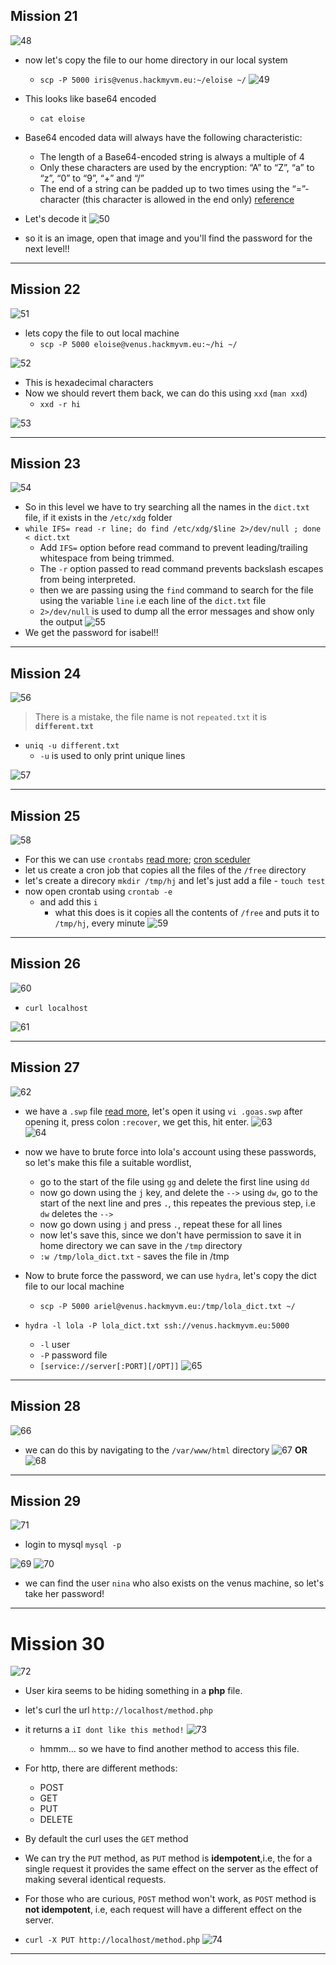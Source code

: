 ## Mission 21
![48](images/48.png)
- now let's copy the file to our home directory in our local system
	- `scp -P 5000 iris@venus.hackmyvm.eu:~/eloise ~/`
![49](images/49.png)

- This looks like base64 encoded
	- `cat eloise`
- Base64 encoded data will always have the following characteristic:
	- The length of a Base64-encoded string is always a multiple of 4
	- Only these characters are used by the encryption: “A” to “Z”, “a” to “z”, “0” to “9”, “+” and “/”
	- The end of a string can be padded up to two times using the “=”-character (this character is allowed in the end only) [reference](https://www.hannesholst.com/blog/how-to-identify-a-base64-encoded-string/#:~:text=The%20length%20of%20a%20Base64,allowed%20in%20the%20end%20only)
- Let's decode it
![50](images/50.png)
- so it is an image, open that image and you'll find the password for the next level!!

***

## Mission 22

![51](images/51.png)
- lets copy the file to out local machine
	- `scp -P 5000 eloise@venus.hackmyvm.eu:~/hi ~/`

![52](images/52.png)
- This is hexadecimal characters
- Now we should revert them back, we can do this using `xxd` (`man xxd`)
	- `xxd -r hi`

![53](images/53.png)

***

## Mission 23
![54](images/54.png)
- So in this level we have to try searching all the names in the `dict.txt` file, if it exists in the `/etc/xdg` folder
- `while IFS= read -r line; do find /etc/xdg/$line 2>/dev/null ; done < dict.txt` 
	- Add `IFS=` option before read command to prevent leading/trailing whitespace from being trimmed.
	- The `-r` option passed to read command prevents backslash escapes from being interpreted.
	- then we are passing using the `find` command to search for the file using the variable `line` i.e each line of the `dict.txt` file
	- `2>/dev/null` is used to dump all the error messages and show only the output
![55](images/55.png)
- We get the password for isabel!!

***

## Mission 24
![56](images/56.png)
> There is a mistake, the file name is not `repeated.txt` it is **`different.txt`**
- `uniq -u different.txt` 
	- `-u` is used to only print unique lines

![57](images/57.png)

*** 

## Mission 25
![58](images/58.png)
- For this we can use `crontabs` [read more](https://linux.die.net/man/5/crontab); [cron sceduler](https://crontab.guru/#*_*_*_*)
- let us create a cron job that copies all the files of the `/free` directory 
- let's create a direcory `mkdir /tmp/hj` and let's just add a file - `touch test`
- now open crontab using `crontab -e`
	- and add this `i`
		- what this does is it copies all the contents of `/free` and puts it to `/tmp/hj`, every minute
![59](images/59.png)

***

## Mission 26

![60](images/60.png)
- `curl localhost`

![61](images/61.png)

***

## Mission 27
![62](images/62.png)  
- we have a `.swp` file [read more](https://fileinfo.com/extension/swp#:~:text=An%20SWP%20file%20is%20a,to%20the%20currently%2Dopen%20file.), let's open it using `vi .goas.swp` after opening it, press colon `:recover`, we get this, hit enter.
![63](images/63.png)  
![64](images/64.png)  
- now we have to brute force into lola's account using these passwords, so let's make this file a suitable wordlist,
	- go to the start of the file using `gg` and delete the first line using `dd`
	- now go down using the `j` key, and delete the `-->` using `dw`, go to the start of the next line and pres `.`, this repeates the previous step, i.e `dw` deletes the `-->`
	- now go down using `j` and press `.`, repeat these for all lines
	- now let's save this, since we don't have permission to save it in home directory we can save in the `/tmp` directory
	- `:w /tmp/lola_dict.txt` - saves the file in /tmp

- Now to brute force the password, we can use `hydra`, let's copy the dict file to our local machine
	- `scp -P 5000 ariel@venus.hackmyvm.eu:/tmp/lola_dict.txt ~/`
- `hydra -l lola -P lola_dict.txt ssh://venus.hackmyvm.eu:5000`
	- `-l` user
	- `-P` password file
	- `[service://server[:PORT][/OPT]]`
![65](images/65.png)

***

## Mission 28
![66](images/66.png)
- we can do this by navigating to the `/var/www/html` directory
![67](images/67.png)
**OR**
![68](images/68.png)


***
## Mission 29
![71](images/71.png)
- login to mysql `mysql -p`

![69](images/69.png)
![70](images/70.png)
- we can find the user `nina` who also exists on the venus machine, so let's take her password!
***

# Mission 30

![72](images/72.png)
- User kira seems to be hiding something in a **php** file.
- let's curl the url `http://localhost/method.php`
- it returns a `iI dont like this method!`
  ![73](images/73.png)
  - hmmm... so we have to find another method to access this file.

- For http, there are different methods:
  - POST
  - GET
  - PUT
  - DELETE
- By default the curl uses the `GET` method
- We can try the `PUT` method, as `PUT` method is **idempotent**,i.e, the for a single request it provides the same effect on the server as the effect of making several identical requests.
- For those who are curious, `POST` method won't work, as `POST` method is **not idempotent**, i.e, each request will have a different effect on the server.
- `curl -X PUT http://localhost/method.php`
![74](images/74.png)

***


